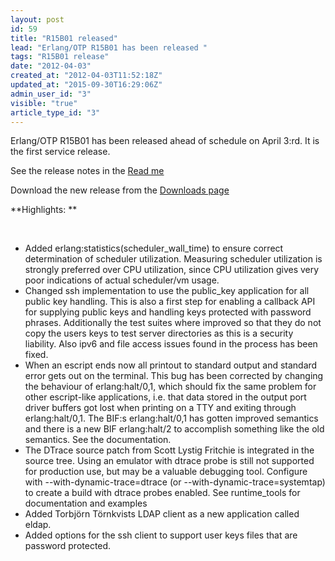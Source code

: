 ```yaml
---
layout: post
id: 59
title: "R15B01 released"
lead: "Erlang/OTP R15B01 has been released "
tags: "R15B01 release"
date: "2012-04-03"
created_at: "2012-04-03T11:52:18Z"
updated_at: "2015-09-30T16:29:06Z"
admin_user_id: "3"
visible: "true"
article_type_id: "3"
---
```


 Erlang/OTP R15B01 has been released ahead of schedule on April 3:rd. It is the first service release.


 See the release notes in the [Read me](http://www.erlang.org/download/otp_src_R15B01.readme)

 Download the new release from the [Downloads page](http://www.erlang.org/download.html)

**Highlights:
**

  
* Added erlang:statistics(scheduler_wall_time) to ensure correct determination of scheduler utilization. Measuring scheduler utilization is strongly preferred over CPU utilization, since CPU utilization gives very poor indications of actual scheduler/vm usage.
* Changed ssh implementation to use the public_key application for all public key handling. This is also a first step for enabling a callback API for supplying public keys and handling keys protected with password phrases. Additionally the test suites where improved so that they do not copy the users keys to test server directories as this is a security liability. Also ipv6 and file access issues found in the process has been fixed.
* When an escript ends now all printout to standard output and standard error gets out on the terminal. This bug has been corrected by changing the behaviour of erlang:halt/0,1, which should fix the same problem for other escript-like applications, i.e. that data stored in the output port driver buffers got lost when printing on a TTY and exiting through erlang:halt/0,1. The BIF:s erlang:halt/0,1 has gotten improved semantics and there is a new BIF erlang:halt/2 to accomplish something like the old semantics. See the documentation.
* The DTrace source patch from Scott Lystig Fritchie is integrated in the source tree. Using an emulator with dtrace probe is still not supported for production use, but may be a valuable debugging tool. Configure with --with-dynamic-trace=dtrace (or --with-dynamic-trace=systemtap) to create a build with dtrace probes enabled. See runtime_tools for documentation and examples
* Added Torbjörn Törnkvists LDAP client as a new application called eldap.
* Added options for the ssh client to support user keys files that are password protected.
